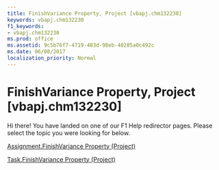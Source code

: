 ```yaml
---
title: FinishVariance Property, Project [vbapj.chm132230]
keywords: vbapj.chm132230
f1_keywords:
- vbapj.chm132230
ms.prod: office
ms.assetid: 9c5b76f7-4719-483d-98eb-40285a0c492c
ms.date: 06/08/2017
localization_priority: Normal
---
```



# FinishVariance Property, Project [vbapj.chm132230]

Hi there! You have landed on one of our F1 Help redirector pages. Please select the topic you were looking for below.

[Assignment.FinishVariance Property (Project)](http://msdn.microsoft.com/library/3ec68258-b79b-9c19-63e9-e018bb506dc4%28Office.15%29.aspx)

[Task.FinishVariance Property (Project)](http://msdn.microsoft.com/library/152aa61c-2c79-539c-7193-b251ad85a5e2%28Office.15%29.aspx)


